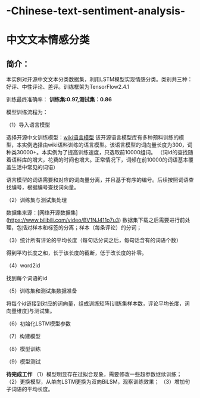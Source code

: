 # -Chinese-text-sentiment-analysis-
# 中文文本情感分类

## 简介：

本实例对开源中文文本分类数据集，利用LSTM模型实现情感分类。类别共三种：好评、中性评论、差评。训练框架为TensorFlow2.4.1

训练最终准确率：
__训练集:0.97,测试集：0.86__

模型训练流程为：

（1）导入语言模型

选择开源中文训练模型：[wiki语言模型](https://github.com/Embedding/Chinese-Word-Vectors)
该开源语言模型库有多种预料训练的模型，本实例选择由wiki语料训练的语言模型。该语言模型的词向量长度为300，词种类30000+。本实例为了提高训练速度，只选取前10000组词。
（词id的查找随着语料库的增大，花费的时间也增大。正常情况下，词频在前10000的词语基本覆盖生活中常见的词语）
    
语言模型的词语需要和对应的词向量分离，并且基于有序的编号。后续按照词语查找编号，根据编号查找词向量。

（2）训练集与测试集处理
    
数据集来源：[网络开源数据集] (https://www.bilibili.com/video/BV1NJ411o7u3)
数据集下载之后需要进行前处理，包括对样本和标签的分离；样本（每条评论）的分词；

（3）统计所有评论的平均长度（每句话分词之后，每句话含有的词语个数）
    
得到平均长度之和，长于该长度的截断，低于改长度的补零。
    
（4）word2id

找到每个词语的id
    
（5）训练集和测试集数据准备

将每个id链接到对应的词向量，组成训练矩阵[训练集样本数，评论平均长度，词向量维度]与测试集。
    
（6）初始化LSTM模型参数

（7）构建模型

（8）模型训练

（9）模型测试


__待完成工作__
（1）模型明显存在过拟合现象，需要修改一些超参数继续训练；
（2）更换模型，从单向LSTM更换为双向BiLSM，观察训练效果；
（3）增加句子词语的平均长度。
